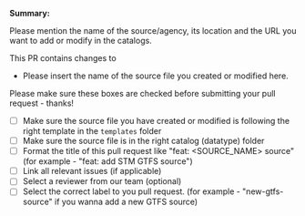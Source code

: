 **Summary:**

Please mention the name of the source/agency, its location and the URL you want to add or modify in the catalogs.

This PR contains changes to

- Please insert the name of the source file you created or modified here.


Please make sure these boxes are checked before submitting your pull request - thanks!

- [ ] Make sure the source file you have created or modified is following the right template in the `templates` folder
- [ ] Make sure the source file is in the right catalog (datatype) folder
- [ ] Format the title of this pull request like "feat: <add or modify> <SOURCE_NAME> <DATATYPE> source" (for example - "feat: add STM GTFS source")
- [ ] Link all relevant issues (if applicable)
- [ ] Select a reviewer from our team (optional)
- [ ] Select the correct label to you pull request. (for example - "new-gtfs-source" if you wanna add a new GTFS source)